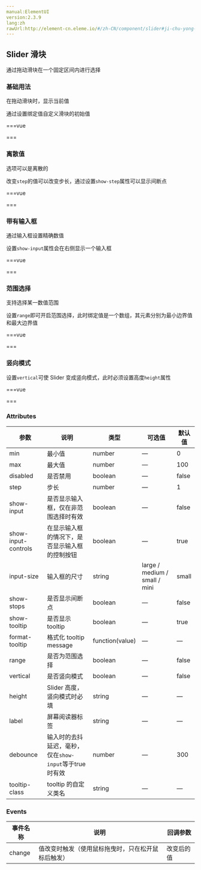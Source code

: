 ```yaml
---
manual:ElementUI
version:2.3.9
lang:zh
rawUrl:http://element-cn.eleme.io/#/zh-CN/component/slider#ji-chu-yong-fa
---
```



## Slider 滑块<a name="slider-hua-kuai"></a>


通过拖动滑块在一个固定区间内进行选择


### 基础用法<a name="ji-chu-yong-fa"></a>


在拖动滑块时，显示当前值



通过设置绑定值自定义滑块的初始值


===vue
<template>
  <div class="block">
    <span class="demonstration">默认</span>
    <el-slider v-model="value1"></el-slider>
  </div>
  <div class="block">
    <span class="demonstration">自定义初始值</span>
    <el-slider v-model="value2"></el-slider>
  </div>
  <div class="block">
    <span class="demonstration">隐藏 Tooltip</span>
    <el-slider v-model="value3" :show-tooltip="false"></el-slider>
  </div>
  <div class="block">
    <span class="demonstration">格式化 Tooltip</span>
    <el-slider v-model="value4" :format-tooltip="formatTooltip"></el-slider>
  </div>
  <div class="block">
    <span class="demonstration">禁用</span>
    <el-slider v-model="value5" disabled></el-slider>
  </div>
</template>

<script>
module.exports =  {
    data() {
      return {
        value1: 0,
        value2: 50,
        value3: 36,
        value4: 48,
        value5: 42
      }
    },
    methods: {
      formatTooltip(val) {
        return val / 100;
      }
    }
  }
</script>


===




### 离散值<a name="chi-san-zhi"></a>


选项可以是离散的



改变`step`的值可以改变步长，通过设置`show-step`属性可以显示间断点


===vue
<template>
  <div class="block">
    <span class="demonstration">不显示间断点</span>
    <el-slider
      v-model="value6"
      :step="10">
    </el-slider>
  </div>
  <div class="block">
    <span class="demonstration">显示间断点</span>
    <el-slider
      v-model="value7"
      :step="10"
      show-stops>
    </el-slider>
  </div>
</template>

<script>
module.exports =  {
    data() {
      return {
        value6: 0,
        value7: 0
      }
    }
  }
</script>


===




### 带有输入框<a name="dai-you-shu-ru-kuang"></a>


通过输入框设置精确数值



设置`show-input`属性会在右侧显示一个输入框


===vue
<template>
  <div class="block">
    <el-slider
      v-model="value8"
      show-input>
    </el-slider>
  </div>
</template>

<script>
module.exports =  {
    data() {
      return {
        value8: 0
      }
    }
  }
</script>


===




### 范围选择<a name="fan-wei-xuan-ze"></a>


支持选择某一数值范围



设置`range`即可开启范围选择，此时绑定值是一个数组，其元素分别为最小边界值和最大边界值


===vue
<template>
  <div class="block">
    <el-slider
      v-model="value9"
      range
      show-stops
      :max="10">
    </el-slider>
  </div>
</template>

<script>
module.exports =  {
    data() {
      return {
        value9: [4, 8]
      }
    }
  }
</script>


===




### 竖向模式<a name="shu-xiang-mo-shi"></a>


设置`vertical`可使 Slider 变成竖向模式，此时必须设置高度`height`属性


===vue
<template>
  <div class="block">
    <el-slider
      v-model="value10"
      vertical
      height="200px">
    </el-slider>
  </div>
</template>

<script>
module.exports =  {
    data() {
      return {
        value10: 0
      }
    }
  }
</script>


===




### Attributes<a name="attributes"></a>
参数 | 说明 | 类型 | 可选值 | 默认值 
 ---  |  ---  |  ---  |  ---  |  ---  | 
min | 最小值 | number | — | 0 
max | 最大值 | number | — | 100 
disabled | 是否禁用 | boolean | — | false 
step | 步长 | number | — | 1 
show-input | 是否显示输入框，仅在非范围选择时有效 | boolean | — | false 
show-input-controls | 在显示输入框的情况下，是否显示输入框的控制按钮 | boolean | — | true 
input-size | 输入框的尺寸 | string | large / medium / small / mini | small 
show-stops | 是否显示间断点 | boolean | — | false 
show-tooltip | 是否显示 tooltip | boolean | — | true 
format-tooltip | 格式化 tooltip message | function(value) | — | — 
range | 是否为范围选择 | boolean | — | false 
vertical | 是否竖向模式 | boolean | — | false 
height | Slider 高度，竖向模式时必填 | string | — | — 
label | 屏幕阅读器标签 | string | — | — 
debounce | 输入时的去抖延迟，毫秒，仅在`show-input`等于true时有效 | number | — | 300 
tooltip-class | tooltip 的自定义类名 | string | — | — 


### Events<a name="events"></a>
事件名称 | 说明 | 回调参数 
 ---  |  ---  |  ---  | 
change | 值改变时触发（使用鼠标拖曳时，只在松开鼠标后触发） | 改变后的值 

